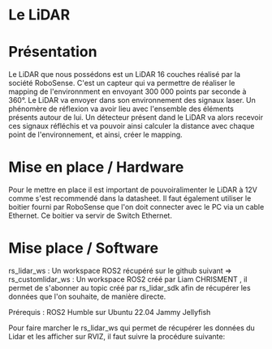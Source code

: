 # Le LiDAR

# Présentation
Le LiDAR que nous possédons est un LiDAR 16 couches réalisé par la société RoboSense. C'est un capteur qui va permettre de réaliser le mapping de l'environnment en envoyant 300 000 points par seconde à 360°. Le LiDAR va envoyer dans son environnement des signaux laser. Un phénomère de réflexion va avoir lieu avec l'ensemble des éléments présents autour de lui. Un détecteur présent dand le LiDAR va alors recevoir ces signaux réfléchis et va pouvoir ainsi calculer la distance avec chaque point de l'environnement, et ainsi, créer le mapping.

# Mise en place / Hardware
Pour le mettre en place il est important de pouvoiralimenter le LiDAR à 12V comme s'est recommendé dans la datasheet. Il faut également utiliser le boitier fourni par RoboSense que l'on doit connecter avec le PC via un cable Ethernet. Ce boitier va servir de Switch Ethernet. 

# Mise place / Software
rs_lidar_ws : Un workspace ROS2 récupéré sur le github suivant =>
rs_customlidar_ws : Un workspace ROS2 créé par Liam CHRISMENT , il permet de s'abonner au topic créé par rs_lidar_sdk afin de récupérer les données que l'on souhaite, de manière directe.

Prérequis : ROS2 Humble sur Ubuntu 22.04 Jammy Jellyfish

Pour faire marcher le rs_lidar_ws qui permet de récupérer les données du Lidar et les afficher sur RVIZ, il faut suivre la procédure suivante:
